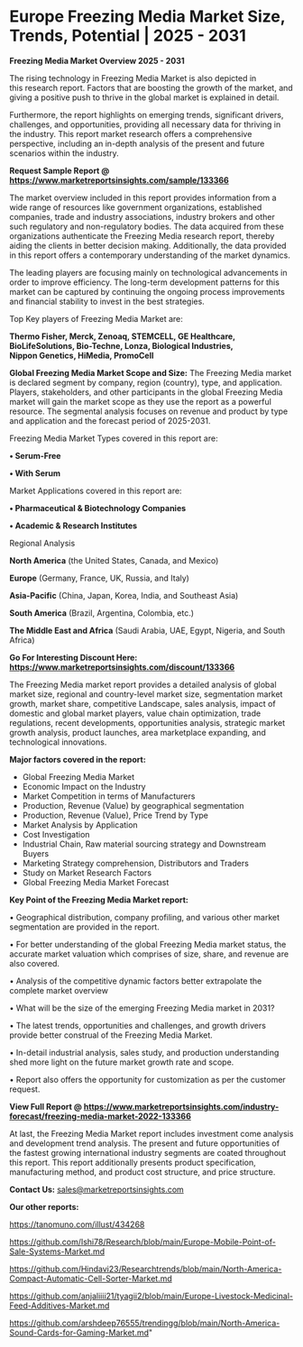 # Europe Freezing Media Market Size, Trends, Potential | 2025 - 2031

<Strong> Freezing Media Market Overview 2025 - 2031</strong>

The rising technology in Freezing Media Market is also depicted in this research report. Factors that are boosting the growth of the market, and giving a positive push to thrive in the global market is explained in detail.

Furthermore, the report highlights on emerging trends, significant drivers, challenges, and opportunities, providing all necessary data for thriving in the industry. This report market research offers a comprehensive perspective, including an in-depth analysis of the present and future scenarios within the industry.

<strong>Request Sample Report @ <a href=https://www.marketreportsinsights.com/sample/133366>https://www.marketreportsinsights.com/sample/133366</a></strong>

The market overview included in this report provides information from a wide range of resources like government organizations, established companies, trade and industry associations, industry brokers and other such regulatory and non-regulatory bodies. The data acquired from these organizations authenticate the Freezing Media research report, thereby aiding the clients in better decision making. Additionally, the data provided in this report offers a contemporary understanding of the market dynamics.

The leading players are focusing mainly on technological advancements in order to improve efficiency. The long-term development patterns for this market can be captured by continuing the ongoing process improvements and financial stability to invest in the best strategies.

Top Key players of Freezing Media Market are:

<strong>Thermo Fisher, Merck, Zenoaq, STEMCELL, GE Healthcare, BioLifeSolutions, Bio-Techne, Lonza, Biological Industries, Nippon Genetics, HiMedia, PromoCell</strong>

<strong><b>Global Freezing Media Market Scope and Size:</b></strong>
The Freezing Media market is declared segment by company, region (country), type, and application. Players, stakeholders, and other participants in the global Freezing Media market will gain the market scope as they use the report as a powerful resource. The segmental analysis focuses on revenue and product by type and application and the forecast period of 2025-2031.

Freezing Media Market Types covered in this report are:

<strong>• Serum-Free

• With Serum</strong>

Market Applications covered in this report are:

<strong>• Pharmaceutical & Biotechnology Companies

• Academic & Research Institutes</strong> 

Regional Analysis

<strong>North America</strong> (the United States, Canada, and Mexico)

<strong>Europe</strong> (Germany, France, UK, Russia, and Italy)

<strong>Asia-Pacific</strong> (China, Japan, Korea, India, and Southeast Asia)

<strong>South America</strong> (Brazil, Argentina, Colombia, etc.)

<strong>The Middle East and Africa</strong> (Saudi Arabia, UAE, Egypt, Nigeria, and South Africa)

<strong>Go For Interesting Discount Here: <a href=https://www.marketreportsinsights.com/discount/133366>https://www.marketreportsinsights.com/discount/133366</a></strong>

The Freezing Media market report provides a detailed analysis of global market size, regional and country-level market size, segmentation market growth, market share, competitive Landscape, sales analysis, impact of domestic and global market players, value chain optimization, trade regulations, recent developments, opportunities analysis, strategic market growth analysis, product launches, area marketplace expanding, and technological innovations.

<strong><b>Major factors covered in the report:</b></strong>
<ul>
  <li>Global Freezing Media Market </li>
  <li>Economic Impact on the Industry</li>
  <li>Market Competition in terms of Manufacturers</li>
  <li>Production, Revenue (Value) by geographical segmentation</li>
  <li>Production, Revenue (Value), Price Trend by Type</li>
  <li>Market Analysis by Application</li>
  <li>Cost Investigation</li>
  <li>Industrial Chain, Raw material sourcing strategy and Downstream Buyers</li>
  <li>Marketing Strategy comprehension, Distributors and Traders</li>
  <li>Study on Market Research Factors</li>
  <li>Global Freezing Media Market Forecast</li>
</ul>

<strong><b>Key Point of the Freezing Media Market report:</b></strong>

• Geographical distribution, company profiling, and various other market segmentation are provided in the report.

• For better understanding of the global Freezing Media market status, the accurate market valuation which comprises of size, share, and revenue are also covered.

• Analysis of the competitive dynamic factors better extrapolate the complete market overview

• What will be the size of the emerging Freezing Media market in 2031?

• The latest trends, opportunities and challenges, and growth drivers provide better construal of the Freezing Media Market.

• In-detail industrial analysis, sales study, and production understanding shed more light on the future market growth rate and scope.

• Report also offers the opportunity for customization as per the customer request.

<strong><b>View Full Report @ <a href=https://www.marketreportsinsights.com/industry-forecast/freezing-media-market-2022-133366>https://www.marketreportsinsights.com/industry-forecast/freezing-media-market-2022-133366</a></b></strong>


At last, the Freezing Media Market report includes investment come analysis and development trend analysis. The present and future opportunities of the fastest growing international industry segments are coated throughout this report. This report additionally presents product specification, manufacturing method, and product cost structure, and price structure.

<strong>Contact Us:</strong>
sales@marketreportsinsights.com

<strong>Our other reports:</strong>

<a href=https://tanomuno.com/illust/434268>https://tanomuno.com/illust/434268</a>

<a href=https://github.com/Ishi78/Research/blob/main/Europe-Mobile-Point-of-Sale-Systems-Market.md>https://github.com/Ishi78/Research/blob/main/Europe-Mobile-Point-of-Sale-Systems-Market.md</a>

<a href=https://github.com/Hindavi23/Researchtrends/blob/main/North-America-Compact-Automatic-Cell-Sorter-Market.md>https://github.com/Hindavi23/Researchtrends/blob/main/North-America-Compact-Automatic-Cell-Sorter-Market.md</a>

<a href=https://github.com/anjaliiii21/tyagii2/blob/main/Europe-Livestock-Medicinal-Feed-Additives-Market.md>https://github.com/anjaliiii21/tyagii2/blob/main/Europe-Livestock-Medicinal-Feed-Additives-Market.md</a>

<a href=https://github.com/arshdeep76555/trendingg/blob/main/North-America-Sound-Cards-for-Gaming-Market.md>https://github.com/arshdeep76555/trendingg/blob/main/North-America-Sound-Cards-for-Gaming-Market.md</a>"
